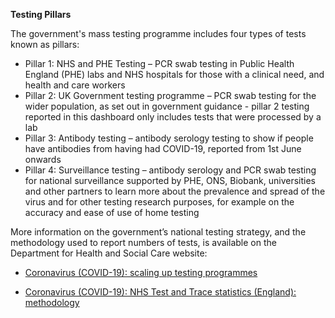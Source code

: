﻿**Testing Pillars**

The government's mass testing programme includes four types of tests known as pillars:

* Pillar 1: NHS and PHE Testing – PCR swab testing in Public Health England (PHE) labs and NHS hospitals for those with a clinical need, and health and care workers
* Pillar 2: UK Government testing programme – PCR swab testing for the wider population, as set out in government guidance - pillar 2 testing reported in this dashboard only includes tests that were processed by a lab
* Pillar 3: Antibody testing – antibody serology testing to show if people have antibodies from having had COVID-19, reported from 1st June onwards
* Pillar 4: Surveillance testing – antibody serology and PCR swab testing for national surveillance supported by PHE, ONS, Biobank, universities and other partners to learn more about the prevalence and spread of the virus and for other testing research purposes, for example on the accuracy and ease of use of home testing

More information on the government’s national testing strategy, and the methodology used to report numbers of tests, is available on the Department for Health and Social Care website:

* [Coronavirus (COVID-19): scaling up testing programmes](https://www.gov.uk/government/publications/coronavirus-covid-19-scaling-up-testing-programmes)

* [Coronavirus (COVID-19): NHS Test and Trace statistics (England): methodology](https://www.gov.uk/government/publications/nhs-test-and-trace-statistics-england-methodology/nhs-test-and-trace-statistics-england-methodology)